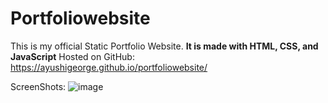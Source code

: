 # Portfoliowebsite
This is my official Static Portfolio Website.
**It is made with HTML, CSS, and JavaScript**
Hosted on GitHub: https://ayushigeorge.github.io/portfoliowebsite/

ScreenShots:
![image](https://user-images.githubusercontent.com/76419649/187088441-faf1e90c-dbec-4cb0-826a-fdeab5326260.png)

